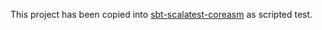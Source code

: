 This project has been copied into [sbt-scalatest-coreasm](https://github.com/Locke/sbt-scalatest-coreasm) as scripted test.